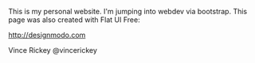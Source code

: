This is my personal website. I'm jumping into webdev via bootstrap. This page was also created with Flat UI Free:

 http://designmodo.com

Vince Rickey
@vincerickey

